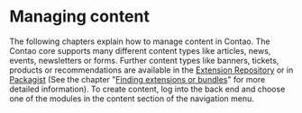 # Managing content

The following chapters explain how to manage content in Contao. The Contao core
supports many different content types like articles, news, events, newsletters
or forms. Further content types like banners, tickets, products or
recommendations are available in the [Extension Repository][1] or in
[Packagist][2] (See the chapter "[Finding extensions or bundles][3]" for more
detailed information). To create content, log into the back end and choose one
of the modules in the content section of the navigation menu.


[1]: https://contao.org/en/extension-list.html
[2]: https://packagist.org
[3]: ../05-system-administration/extensions.md#finding-extensions-or-bundles
